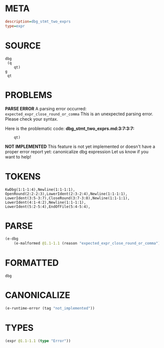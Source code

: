 # META
~~~ini
description=dbg_stmt_two_exprs
type=expr
~~~
# SOURCE
~~~roc
dbg
 (q
    qt)
g
 qt
~~~
# PROBLEMS
**PARSE ERROR**
A parsing error occurred: `expected_expr_close_round_or_comma`
This is an unexpected parsing error. Please check your syntax.

Here is the problematic code:
**dbg_stmt_two_exprs.md:3:7:3:7:**
```roc
    qt)
```
      


**NOT IMPLEMENTED**
This feature is not yet implemented or doesn't have a proper error report yet: canonicalize dbg expression
Let us know if you want to help!

# TOKENS
~~~zig
KwDbg(1:1-1:4),Newline(1:1-1:1),
OpenRound(2:2-2:3),LowerIdent(2:3-2:4),Newline(1:1-1:1),
LowerIdent(3:5-3:7),CloseRound(3:7-3:8),Newline(1:1-1:1),
LowerIdent(4:1-4:2),Newline(1:1-1:1),
LowerIdent(5:2-5:4),EndOfFile(5:4-5:4),
~~~
# PARSE
~~~clojure
(e-dbg
	(e-malformed @1.1-1.1 (reason "expected_expr_close_round_or_comma")))
~~~
# FORMATTED
~~~roc
dbg 
~~~
# CANONICALIZE
~~~clojure
(e-runtime-error (tag "not_implemented"))
~~~
# TYPES
~~~clojure
(expr @1.1-1.1 (type "Error"))
~~~
